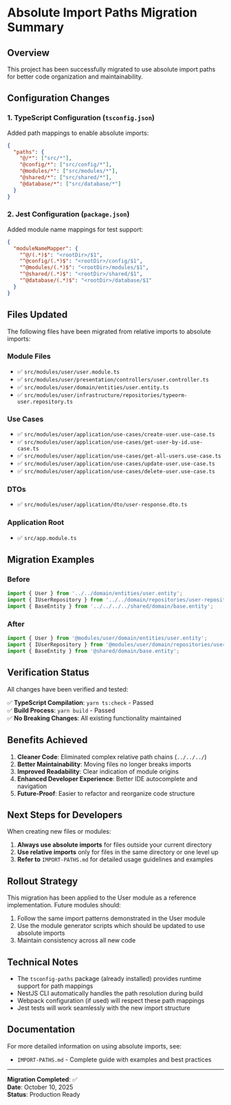 # Absolute Import Paths Migration Summary

## Overview
This project has been successfully migrated to use absolute import paths for better code organization and maintainability.

## Configuration Changes

### 1. TypeScript Configuration (`tsconfig.json`)
Added path mappings to enable absolute imports:
```json
{
  "paths": {
    "@/*": ["src/*"],
    "@config/*": ["src/config/*"],
    "@modules/*": ["src/modules/*"],
    "@shared/*": ["src/shared/*"],
    "@database/*": ["src/database/*"]
  }
}
```

### 2. Jest Configuration (`package.json`)
Added module name mappings for test support:
```json
{
  "moduleNameMapper": {
    "^@/(.*)$": "<rootDir>/$1",
    "^@config/(.*)$": "<rootDir>/config/$1",
    "^@modules/(.*)$": "<rootDir>/modules/$1",
    "^@shared/(.*)$": "<rootDir>/shared/$1",
    "^@database/(.*)$": "<rootDir>/database/$1"
  }
}
```

## Files Updated

The following files have been migrated from relative imports to absolute imports:

### Module Files
- ✅ `src/modules/user/user.module.ts`
- ✅ `src/modules/user/presentation/controllers/user.controller.ts`
- ✅ `src/modules/user/domain/entities/user.entity.ts`
- ✅ `src/modules/user/infrastructure/repositories/typeorm-user.repository.ts`

### Use Cases
- ✅ `src/modules/user/application/use-cases/create-user.use-case.ts`
- ✅ `src/modules/user/application/use-cases/get-user-by-id.use-case.ts`
- ✅ `src/modules/user/application/use-cases/get-all-users.use-case.ts`
- ✅ `src/modules/user/application/use-cases/update-user.use-case.ts`
- ✅ `src/modules/user/application/use-cases/delete-user.use-case.ts`

### DTOs
- ✅ `src/modules/user/application/dto/user-response.dto.ts`

### Application Root
- ✅ `src/app.module.ts`

## Migration Examples

### Before
```typescript
import { User } from '../../domain/entities/user.entity';
import { IUserRepository } from '../../domain/repositories/user-repository.interface';
import { BaseEntity } from '../../../../shared/domain/base.entity';
```

### After
```typescript
import { User } from '@modules/user/domain/entities/user.entity';
import { IUserRepository } from '@modules/user/domain/repositories/user-repository.interface';
import { BaseEntity } from '@shared/domain/base.entity';
```

## Verification Status

All changes have been verified and tested:

✅ **TypeScript Compilation**: `yarn ts:check` - Passed  
✅ **Build Process**: `yarn build` - Passed  
✅ **No Breaking Changes**: All existing functionality maintained

## Benefits Achieved

1. **Cleaner Code**: Eliminated complex relative path chains (`../../../`)
2. **Better Maintainability**: Moving files no longer breaks imports
3. **Improved Readability**: Clear indication of module origins
4. **Enhanced Developer Experience**: Better IDE autocomplete and navigation
5. **Future-Proof**: Easier to refactor and reorganize code structure

## Next Steps for Developers

When creating new files or modules:

1. **Always use absolute imports** for files outside your current directory
2. **Use relative imports** only for files in the same directory or one level up
3. **Refer to** `IMPORT-PATHS.md` for detailed usage guidelines and examples

## Rollout Strategy

This migration has been applied to the User module as a reference implementation. Future modules should:

1. Follow the same import patterns demonstrated in the User module
2. Use the module generator scripts which should be updated to use absolute imports
3. Maintain consistency across all new code

## Technical Notes

- The `tsconfig-paths` package (already installed) provides runtime support for path mappings
- NestJS CLI automatically handles the path resolution during build
- Webpack configuration (if used) will respect these path mappings
- Jest tests will work seamlessly with the new import structure

## Documentation

For more detailed information on using absolute imports, see:
- `IMPORT-PATHS.md` - Complete guide with examples and best practices

---

**Migration Completed**: ✅  
**Date**: October 10, 2025  
**Status**: Production Ready

